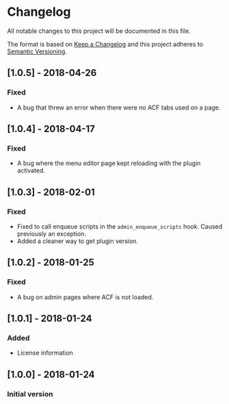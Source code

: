 # Changelog
All notable changes to this project will be documented in this file.

The format is based on [Keep a Changelog](http://keepachangelog.com/en/1.0.0/)
and this project adheres to [Semantic Versioning](http://semver.org/spec/v2.0.0.html).

## [1.0.5] - 2018-04-26

### Fixed
- A bug that threw an error when there were no ACF tabs used on a page.

## [1.0.4] - 2018-04-17

### Fixed
- A bug where the menu editor page kept reloading with the plugin activated.

## [1.0.3] - 2018-02-01

### Fixed
- Fixed to call enqueue scripts in the `admin_enqueue_scripts` hook. Caused previously an exception.
- Added a cleaner way to get plugin version.

## [1.0.2] - 2018-01-25

### Fixed
- A bug on admin pages where ACF is not loaded.

## [1.0.1] - 2018-01-24

### Added
- License information

## [1.0.0] - 2018-01-24

### Initial version